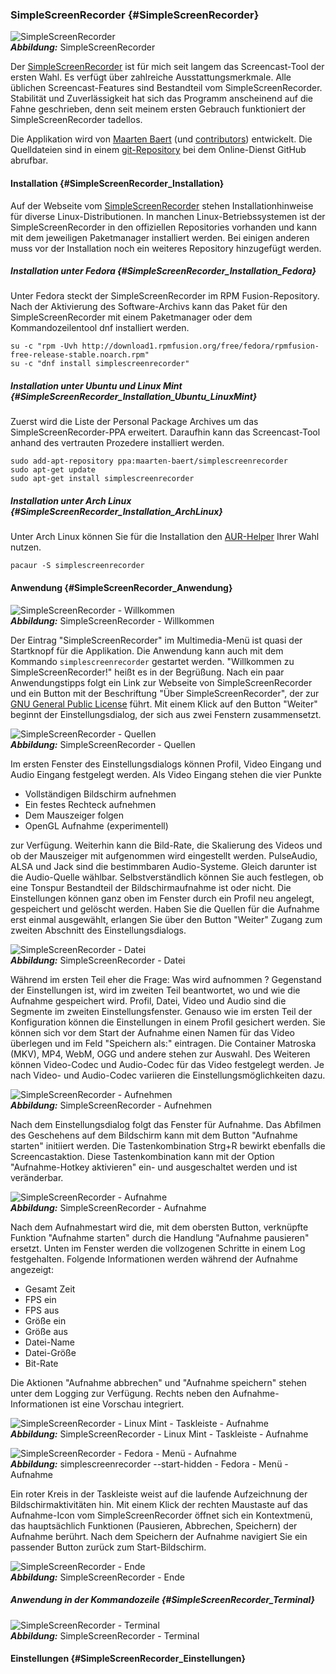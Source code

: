 ### SimpleScreenRecorder {#SimpleScreenRecorder}

![SimpleScreenRecorder](../../images/simplescreenrecorder_willkommen.png)    
***Abbildung:*** SimpleScreenRecorder

Der [SimpleScreenRecorder](http://www.maartenbaert.be/simplescreenrecorder/)
ist für mich seit langem das Screencast-Tool der ersten Wahl.
Es verfügt über zahlreiche Ausstattungsmerkmale. Alle üblichen
Screencast-Features sind Bestandteil vom SimpleScreenRecorder.
Stabilität und Zuverlässigkeit hat sich das Programm anscheinend
auf die Fahne geschrieben, denn seit meinem ersten Gebrauch
funktioniert der SimpleScreenRecorder tadellos.

Die Applikation wird von [Maarten Baert](https://github.com/MaartenBaert)
(und [contributors](https://github.com/MaartenBaert/ssr/graphs/contributors))
entwickelt. Die Quelldateien sind in einem [git-Repository](https://github.com/MaartenBaert/ssr)
bei dem Online-Dienst GitHub abrufbar.

#### Installation {#SimpleScreenRecorder_Installation}

Auf der Webseite vom [SimpleScreenRecorder](http://www.maartenbaert.be/simplescreenrecorder/)
stehen Installationhinweise für diverse Linux-Distributionen.
In manchen Linux-Betriebssystemen ist der SimpleScreenRecorder
in den offiziellen Repositories vorhanden und kann mit dem jeweiligen Paketmanager installiert werden.
Bei einigen anderen muss vor der Installation noch ein weiteres Repository hinzugefügt werden.

##### Installation unter Fedora {#SimpleScreenRecorder_Installation_Fedora}

Unter Fedora steckt der SimpleScreenRecorder im RPM Fusion-Repository.
Nach der Aktivierung des Software-Archivs kann das Paket für den SimpleScreenRecorder
mit einem Paketmanager oder dem Kommandozeilentool dnf installiert werden.

```
su -c "rpm -Uvh http://download1.rpmfusion.org/free/fedora/rpmfusion-free-release-stable.noarch.rpm"
su -c "dnf install simplescreenrecorder"
```

##### Installation unter Ubuntu und Linux Mint {#SimpleScreenRecorder_Installation_Ubuntu_LinuxMint}

Zuerst wird die Liste der Personal Package Archives um das SimpleScreenRecorder-PPA erweitert.
Daraufhin kann das Screencast-Tool anhand des vertrauten Prozedere installiert werden. 

```
sudo add-apt-repository ppa:maarten-baert/simplescreenrecorder
sudo apt-get update
sudo apt-get install simplescreenrecorder
```

##### Installation unter Arch Linux {#SimpleScreenRecorder_Installation_ArchLinux}

Unter Arch Linux können Sie für die Installation den
[AUR-Helper](https://wiki.archlinux.org/index.php/AUR_helpers) Ihrer Wahl nutzen.

```
pacaur -S simplescreenrecorder
```

#### Anwendung {#SimpleScreenRecorder_Anwendung}

![SimpleScreenRecorder -  Willkommen](../../images/simplescreenrecorder_willkommen.png)    
***Abbildung:*** SimpleScreenRecorder - Willkommen

Der Eintrag "SimpleScreenRecorder" im Multimedia-Menü ist quasi der Startknopf für
die Applikation. Die Anwendung kann auch mit dem Kommando `simplescreenrecorder` gestartet werden.
"Willkommen zu SimpleScreenRecorder!" heißt es in der Begrüßung. 
Nach ein paar Anwendungstipps folgt ein Link zur Webseite von SimpleScreenRecorder
und ein Button mit der Beschriftung "Über SimpleScreenRecorder",
der zur [GNU General Public License](https://de.wikipedia.org/wiki/GNU_General_Public_License) führt.
Mit einem Klick auf den Button "Weiter" beginnt der Einstellungsdialog, der sich
aus zwei Fenstern zusammensetzt.

![SimpleScreenRecorder - Quellen](../../images/simplescreenrecorder_quellen.png)    
***Abbildung:*** SimpleScreenRecorder - Quellen

Im ersten Fenster des Einstellungsdialogs können Profil, Video Eingang und Audio Eingang festgelegt werden.
Als Video Eingang stehen die vier Punkte

* Vollständigen Bildschirm aufnehmen
* Ein festes Rechteck aufnehmen
* Dem Mauszeiger folgen
* OpenGL Aufnahme (experimentell)

zur Verfügung. Weiterhin kann die Bild-Rate, die Skalierung des Videos und ob der Mauszeiger
mit aufgenommen wird eingestellt werden. PulseAudio, ALSA und Jack
sind die bestimmbaren Audio-Systeme. Gleich darunter ist die Audio-Quelle wählbar.
Selbstverständlich können Sie auch festlegen, ob eine Tonspur Bestandteil der Bildschirmaufnahme ist oder nicht.
Die Einstellungen können ganz oben im Fenster durch ein Profil neu angelegt, gespeichert und gelöscht werden.
Haben Sie die Quellen für die Aufnahme erst einmal ausgewählt, 
erlangen Sie über den Button "Weiter" Zugang zum zweiten Abschnitt des Einstellungsdialogs.

![SimpleScreenRecorder - Datei](../../images/simplescreenrecorder_datei.png)    
***Abbildung:*** SimpleScreenRecorder - Datei

Während im ersten Teil eher die Frage: Was wird aufnommen ? Gegenstand der Einstellungen ist,
wird im zweiten Teil beantwortet, wo und wie die Aufnahme gespeichert wird. 
Profil, Datei, Video und Audio sind die Segmente im zweiten Einstellungsfenster.
Genauso wie im ersten Teil der Konfiguration können die Einstellungen in einem Profil gesichert werden.
Sie können sich vor dem Start der Aufnahme einen Namen für das Video überlegen und 
im Feld "Speichern als:" eintragen. Die Container Matroska (MKV), MP4, WebM, OGG und andere stehen zur Auswahl.
Des Weiteren können Video-Codec und Audio-Codec für das Video festgelegt werden.
Je nach Video- und Audio-Codec variieren die Einstellungsmöglichkeiten dazu.

![SimpleScreenRecorder - Aufnehmen](../../images/simplescreenrecorder_aufnehmen.png)    
***Abbildung:*** SimpleScreenRecorder - Aufnehmen

Nach dem Einstellungsdialog folgt das Fenster für Aufnahme. 
Das Abfilmen des Geschehens auf dem Bildschirm kann mit dem Button "Aufnahme starten" initiiert werden.
Die Tastenkombination Strg+R bewirkt ebenfalls die Screencastaktion. 
Diese Tastenkombination kann mit der Option "Aufnahme-Hotkey aktivieren" ein- und ausgeschaltet werden
und ist veränderbar. 

![SimpleScreenRecorder - Aufnahme](../../images/simplescreenrecorder_aufnahme.png)    
***Abbildung:*** SimpleScreenRecorder - Aufnahme

Nach dem Aufnahmestart wird die, mit dem obersten Button, verknüpfte Funktion "Aufnahme starten"
durch die Handlung "Aufnahme pausieren" ersetzt. Unten im Fenster werden die vollzogenen Schritte
in einem Log festgehalten. Folgende Informationen werden während der Aufnahme angezeigt:

* Gesamt Zeit
* FPS ein
* FPS aus
* Größe ein
* Größe aus
* Datei-Name
* Datei-Größe
* Bit-Rate

Die Aktionen "Aufnahme abbrechen" und "Aufnahme speichern" stehen unter dem Logging zur Verfügung.
Rechts neben den Aufnahme-Informationen ist eine Vorschau integriert.

![SimpleScreenRecorder - Linux Mint - Taskleiste - Aufnahme](../../images/simplescreenrecorder_taskleiste_aufnahme.png)    
***Abbildung:*** SimpleScreenRecorder - Linux Mint - Taskleiste - Aufnahme

![SimpleScreenRecorder - Fedora - Menü - Aufnahme](../../images/simplescreenrecorder_menu_aufnahme.png)    
***Abbildung:*** simplescreenrecorder --start-hidden - Fedora - Menü - Aufnahme

Ein roter Kreis in der Taskleiste weist auf die laufende Aufzeichnung der Bildschirmaktivitäten hin.
Mit einem Klick der rechten Maustaste auf das Aufnahme-Icon vom SimpleScreenRecorder
öffnet sich ein Kontextmenü, das hauptsächlich Funktionen (Pausieren, Abbrechen, Speichern) der Aufnahme berührt.
Nach dem Speichern der Aufnahme navigiert Sie ein passender Button zurück zum Start-Bildschirm.

![SimpleScreenRecorder - Ende](../../images/simplescreenrecorder_ende.png)    
***Abbildung:*** SimpleScreenRecorder - Ende

##### Anwendung in der Kommandozeile {#SimpleScreenRecorder_Terminal}

![SimpleScreenRecorder - Terminal](../../images/simplescreenrecorder_terminal.png)    
***Abbildung:*** SimpleScreenRecorder - Terminal


#### Einstellungen {#SimpleScreenRecorder_Einstellungen}


